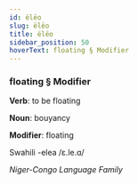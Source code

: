 ```yaml
---
id: ëlëo
slug: ëlëo
title: ëlëo
sidebar_position: 50
hoverText: floating § Modifier
---
```


### floating § Modifier

**Verb**: to be floating

**Noun**: bouyancy

**Modifier**: floating

Swahili -elea /ɛ.le.ɑ/

*Niger-Congo Language Family*